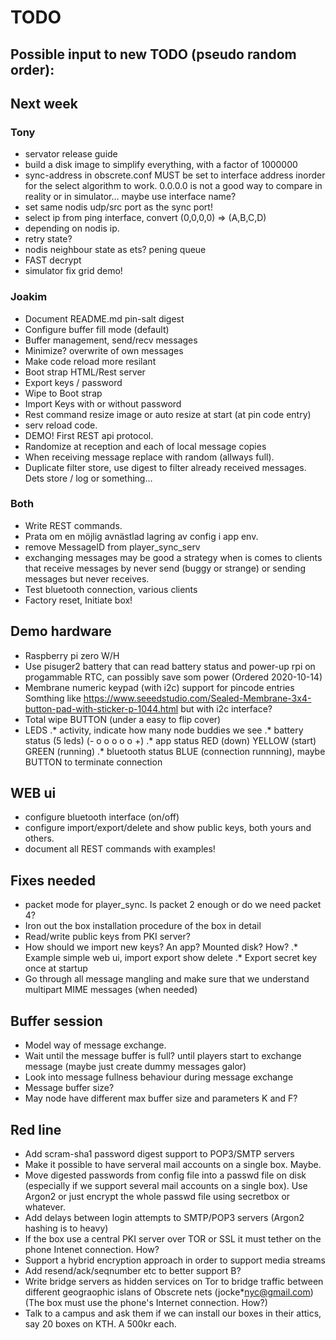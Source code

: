 # TODO

## Possible input to new TODO (pseudo random order):

## Next week

### Tony

* servator release guide
* build a disk image to simplify everything, with a factor of 1000000
* sync-address in obscrete.conf MUST be set to interface address inorder
  for the select algorithm to work. 0.0.0.0 is not a good way to compare
  in reality or in simulator... maybe use interface name?
* set same nodis udp/src port as the sync port!
* select ip from ping interface, convert (0,0,0,0) => (A,B,C,D)
* depending on nodis ip.
* retry state?
* nodis neighbour state as ets? pening queue 
* FAST decrypt
* simulator fix grid demo!

### Joakim

* Document README.md pin-salt digest
* Configure buffer fill mode (default)
* Buffer management, send/recv messages
* Minimize? overwrite of own messages
* Make code reload more resilant
* Boot strap HTML/Rest server
* Export keys / password
* Wipe to Boot strap
* Import Keys with or without password
* Rest command resize image or auto resize at start (at pin code entry)
* serv reload code.
* DEMO! First REST api protocol.
* Randomize at reception and each of local message copies
* When receiving message replace with random (allways full).
* Duplicate filter store, use digest to filter already received messages.
  Dets store / log or something...

### Both

* Write REST commands.
* Prata om en möjlig avnästlad lagring av config i app env.
* remove MessageID from player\_sync\_serv
* exchanging messages may be good a strategy when is comes to clients
  that receive messages by never send (buggy or strange) or sending
  messages but never receives.
* Test bluetooth connection, various clients
* Factory reset, Initiate box!


## Demo hardware
* Raspberry pi zero W/H
* Use pisuger2 battery that can read battery status and
  power-up rpi on progammable RTC, can possibly save som power
  (Ordered 2020-10-14)
* Membrane numeric keypad (with i2c) support for pincode entries
 Somthing like <https://www.seeedstudio.com/Sealed-Membrane-3x4-button-pad-with-sticker-p-1044.html> but with i2c interface?
* Total wipe BUTTON (under a easy to flip cover)
* LEDS
.* activity, indicate how many node buddies we see
.* battery status (5 leds) (- o o o o o +)
.* app status RED (down) YELLOW (start) GREEN (running)
.* bluetooth status  BLUE (connection runnning),
maybe BUTTON to terminate connection

## WEB ui
* configure bluetooth interface (on/off)
* configure import/export/delete and show public keys, both yours and others.
* document all REST commands with examples!

## Fixes needed

* packet mode for player_sync. Is packet 2 enough or do we need packet 4?
* Iron out the box installation procedure of the box in detail
* Read/write public keys from PKI server?
* How should we import new keys? An app? Mounted disk? How?
.* Example simple web ui, import export show delete
.* Export secret key once at startup
* Go through all message mangling and make sure that we understand multipart MIME messages (when needed)

## Buffer session

* Model way of message exchange.
* Wait until the message buffer is full? until players start to exchange message (maybe just create dummy messages galor)
* Look into message fullness behaviour during message exchange
* Message buffer size?
* May node have different max buffer size and parameters K and F?

## Red line

* Add scram-sha1 password digest support to POP3/SMTP servers
* Make it possible to have serveral mail accounts on a single box. Maybe.
* Move digested passwords from config file into a passwd file on disk (especially if we support several mail accounts on a single box). Use Argon2 or just encrypt the whole passwd file using secretbox or whatever.
* Add delays between login attempts to SMTP/POP3 servers (Argon2 hashing is to heavy)
* If the box use a central PKI server over TOR or SSL it must tether on the phone Intenet connection. How?
* Support a hybrid encryption approach in order to support media streams
* Add resend/ack/seqnumber etc to better support B?
* Write bridge servers as hidden services on Tor to bridge traffic between different geograophic islans of Obscrete nets (jocke*nyc@gmail.com) (The box must use the phone's Internet connection. How?)
* Talk to a campus and ask them if we can install our boxes in their attics, say 20 boxes on KTH. A 500kr each.
